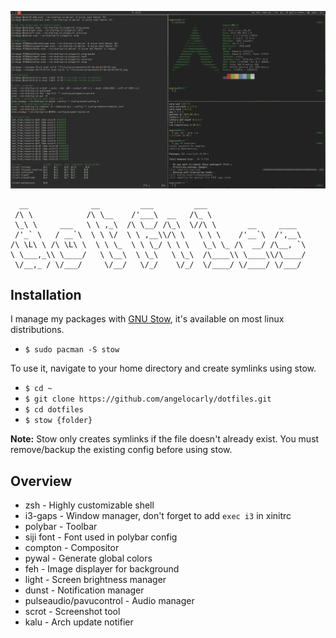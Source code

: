 ![screenshot](./.github/screenshot.png?raw=true)

      __              __         ___         ___                      
     /\ \            /\ \__    /'___\  __   /\_ \                     
     \_\ \     ___   \ \ ,_\  /\ \__/ /\_\  \//\ \       __     ____  
     /'_` \   / __`\  \ \ \/  \ \ ,__\\/\ \   \ \ \    /'__`\  /',__\ 
    /\ \L\ \ /\ \L\ \  \ \ \_  \ \ \_/ \ \ \   \_\ \_ /\  __/ /\__, `\
    \ \___,_\\ \____/   \ \__\  \ \_\   \ \_\  /\____\\ \____\\/\____/
     \/__,_ / \/___/     \/__/   \/_/    \/_/  \/____/ \/____/ \/___/ 
                                                                   

## Installation
I manage my packages with [GNU Stow](https://www.gnu.org/software/stow/), it's available on most linux distributions.
- `$ sudo pacman -S stow`

To use it, navigate to your home directory and create symlinks using stow.
- `$ cd ~`
- `$ git clone https://github.com/angelocarly/dotfiles.git`
- `$ cd dotfiles`
- `$ stow {folder}`

**Note:** Stow only creates symlinks if the file doesn't already exist. You must remove/backup the existing config before using stow.

## Overview
* zsh - Highly customizable shell
* i3-gaps - Window manager, don't forget to add `exec i3` in xinitrc
* polybar - Toolbar
* siji font - Font used in polybar config
* compton - Compositor
* pywal - Generate global colors
* feh - Image displayer for background
* light - Screen brightness manager
* dunst - Notification manager
* pulseaudio/pavucontrol - Audio manager
* scrot - Screenshot tool
* kalu - Arch update notifier
